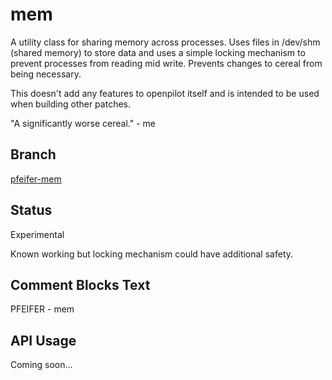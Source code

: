 # mem
A utility class for sharing memory across processes. Uses files in /dev/shm (shared memory) to store data and uses a simple locking mechanism to prevent processes from reading mid write. Prevents changes to cereal from being necessary.

This doesn't add any features to openpilot itself and is intended to be used when building other patches.

"A significantly worse cereal." - me


## Branch
[pfeifer-mem](https://github.com/pfeiferj/openpilot/tree/pfeifer-mem)

## Status
Experimental

Known working but locking mechanism could have additional safety.

## Comment Blocks Text
PFEIFER - mem

## API Usage
Coming soon...
